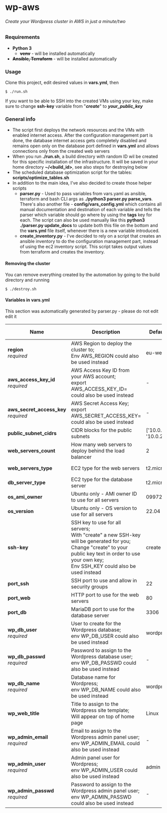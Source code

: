 # wp-aws

###### Create your Wordpress cluster in AWS in just a minute/two

### Requirements
- **Python 3**
  - ~~**venv**~~ - will be installed automatically
- ~~**Ansible, Terraform**~~ - will be installed automatically

### Usage
Clone this project, edit desired values in **vars.yml**, then
```
$ ./run.sh
```

If you want to be able to SSH into the created VMs using your key, make sure to change **ssh-key** variable from "**_create_**" to **_your_public_key_**

### General info
- The script first deploys the network resources and the VMs with enabled internet access. After the configuration management part is done, the database internet access gets completely disabled and remains open only on the database port defined in **vars.yml** and allows connections only from the created web servers
- When you run **./run.sh**, a build directory with random ID wil be created for this specific installation of the infrastructure. It will be saved in your home directory **~/<build_id>**, see also steps for destroying below
- The scheduled database optimization script for the tables: **scripts/optimize_tables.sh**
- In addition to the main idea, I've also decided to create those helper scripts
  - **parser.py** - Used to pass variables from vars.yaml as ansible, terraform and bash CLI args as **./python3 parser.py parse_vars**. There's also another file - **config/vars_config.yml** which contains all manual documentation and destination of each variable and tells the parser which variable should go where by using the **tags** key for each. The script can also be used manually like this **python3 ./parser.py update_docs** to update both this file on the bottom and the **vars.yml** file itself, whenever there is a new variable introduced.
  - **create_inventory.py** - I've decided to rely on a script that creates an ansible inventory to do the configuration management part, instead of using the ec2 inventory script. This script takes output values from terraform and creates the inventory.
  

#### Removing the cluster
You can remove everything created by the automation by going to the build directory and running
```
$ ./destroy.sh
```

#### Variables in vars.yml
This section was automatically generated by parser.py - please do not edit edit it

| Name  | Description | Default value | Alternative | Consumed by |
| - | - | - | - | - |
| **region**<br />_required_ | AWS Region to deploy the cluster to;<br />Env AWS_REGION could also be used instead | eu-west-2 | AWS_REGION | terraform |
| **aws_access_key_id**<br />_required_ | AWS Access Key ID from your AWS account;<br />export AWS_ACCESS_KEY_ID=<secret> could also be used instead | - | AWS_ACCESS_KEY_ID | terraform |
| **aws_secret_access_key**<br />_required_ | AWS Secret Access Key;<br />export AWS_SECRET_ACCESS_KEY=<secret> could also be used instead | - | AWS_SECRET_ACCESS_KEY | terraform |
| **public_subnet_cidrs** | CIDR blocks for the public subnets | ['10.0.1.0/24', '10.0.2.0/24'] | _can't be used as ENV variable_ | terraform |
| **web_servers_count** | How many web servers to deploy behind the load balancer | 2 | _can't be used as ENV variable_ | terraform |
| **web_servers_type** | EC2 type for the web servers | t2.micro | _can't be used as ENV variable_ | terraform |
| **db_server_type** | EC2 type for the database server | t2.micro | _can't be used as ENV variable_ | terraform |
| **os_ami_owner** | Ubuntu only - AMI owner ID to use for all servers | 099720109477 | _can't be used as ENV variable_ | terraform |
| **os_version** | Ubuntu only - OS version to use for all servers | 22.04 | _can't be used as ENV variable_ | terraform |
| **ssh-key** | SSH key to use for all servers;<br />With "create" a new SSH-key will be generated for you;<br />Change "create" to your public key text in order to use your own key;<br />Env SSH_KEY could also be used instead | create | SSH_KEY | terraform |
| **port_ssh** | SSH port to use and allow in security groups | 22 | _can't be used as ENV variable_ | terraform, ansible |
| **port_web** | HTTP port to use for the web servers | 80 | _can't be used as ENV variable_ | terraform, ansible |
| **port_db** | MariaDB port to use for the database server | 3306 | _can't be used as ENV variable_ | terraform, ansible |
| **wp_db_user**<br />_required_ | User to create for the Wordpress database;<br />env WP_DB_USER could also be used instead | wordpress | WP_DB_USER | ansible |
| **wp_db_passwd**<br />_required_ | Password to assign to the Wordpress database user;<br />env WP_DB_PASSWD could also be used instead | - | WP_DB_PASSWD | ansible |
| **wp_db_name**<br />_required_ | Database name for Wordpress;<br />env WP_DB_NAME could also be used instead | wordpress | WP_DB_NAME | ansible |
| **wp_web_title** | Title to assign to the Wordpress site template;<br />Will appear on top of home page | Linux | _can't be used as ENV variable_ | ansible |
| **wp_admin_email**<br />_required_ | Email to assign to the Wordpress admin panel user;<br />env WP_ADMIN_EMAIL could also be used instead | - | WP_ADMIN_EMAIL | ansible |
| **wp_admin_user**<br />_required_ | Admin panel user for Wordpress;<br />env WP_ADMIN_USER could also be used instead | admin | WP_ADMIN_USER | ansible |
| **wp_admin_passwd**<br />_required_ | Password to assign to the Wordpress admin panel user;<br />env WP_ADMIN_PASSWD could also be used instead | - | WP_ADMIN_PASSWD | ansible |
